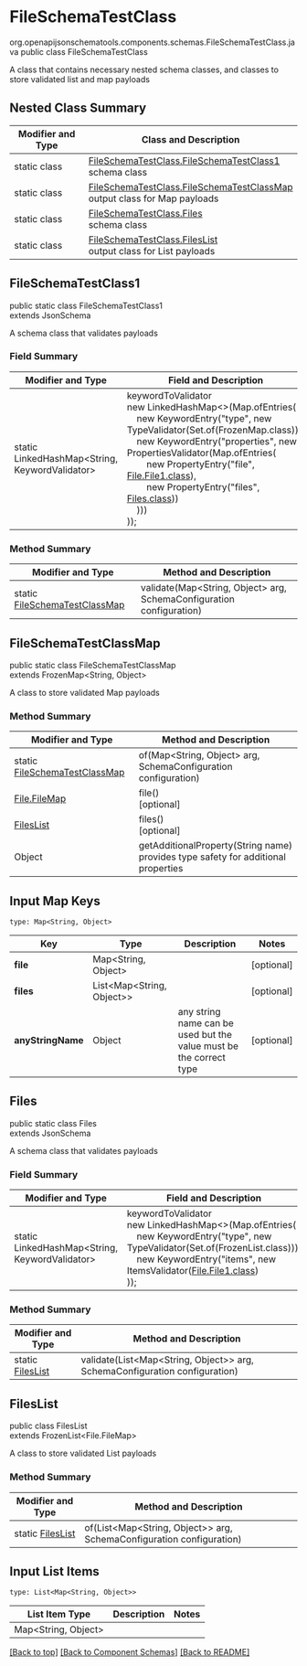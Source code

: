 # FileSchemaTestClass
org.openapijsonschematools.components.schemas.FileSchemaTestClass.java
public class FileSchemaTestClass

A class that contains necessary nested schema classes, and classes to store validated list and map payloads

## Nested Class Summary
| Modifier and Type | Class and Description |
| ----------------- | ---------------------- |
| static class | [FileSchemaTestClass.FileSchemaTestClass1](#fileschematestclass1)<br> schema class |
| static class | [FileSchemaTestClass.FileSchemaTestClassMap](#fileschematestclassmap)<br> output class for Map payloads |
| static class | [FileSchemaTestClass.Files](#files)<br> schema class |
| static class | [FileSchemaTestClass.FilesList](#fileslist)<br> output class for List payloads |

## FileSchemaTestClass1
public static class FileSchemaTestClass1<br>
extends JsonSchema

A schema class that validates payloads
### Field Summary
| Modifier and Type | Field and Description |
| ----------------- | ---------------------- |
| static LinkedHashMap<String, KeywordValidator> |keywordToValidator<br/>new LinkedHashMap<>(Map.ofEntries(<br/>&nbsp;&nbsp;&nbsp;&nbsp;new KeywordEntry("type", new TypeValidator(Set.of(FrozenMap.class))),<br>&nbsp;&nbsp;&nbsp;&nbsp;new KeywordEntry("properties", new PropertiesValidator(Map.ofEntries(<br>&nbsp;&nbsp;&nbsp;&nbsp;&nbsp;&nbsp;&nbsp;&nbsp;new PropertyEntry("file", [File.File1.class](../../components/schemas/File.md#file1)),<br>&nbsp;&nbsp;&nbsp;&nbsp;&nbsp;&nbsp;&nbsp;&nbsp;new PropertyEntry("files", [Files.class](#files)))<br>&nbsp;&nbsp;&nbsp;&nbsp;)))<br>)); |

### Method Summary
| Modifier and Type | Method and Description |
| ----------------- | ---------------------- |
| static [FileSchemaTestClassMap](#fileschematestclassmap) | validate(Map<String, Object> arg, SchemaConfiguration configuration) |

## FileSchemaTestClassMap
public static class FileSchemaTestClassMap<br>
extends FrozenMap<String, Object>

A class to store validated Map payloads

### Method Summary
| Modifier and Type | Method and Description |
| ----------------- | ---------------------- |
| static [FileSchemaTestClassMap](#fileschematestclassmap) | of(Map<String, Object> arg, SchemaConfiguration configuration) |
| [File.FileMap](../../components/schemas/File.md#filemap) | file()<br>[optional] |
| [FilesList](#fileslist) | files()<br>[optional] |
| Object | getAdditionalProperty(String name)<br>provides type safety for additional properties |

## Input Map Keys
```
type: Map<String, Object>
```
| Key | Type |  Description | Notes |
| --- | ---- | ------------ | ----- |
| **file** | Map<String, Object> |  | [optional] |
| **files** | List<Map<String, Object>> |  | [optional] |
| **anyStringName** | Object | any string name can be used but the value must be the correct type | [optional] |

## Files
public static class Files<br>
extends JsonSchema

A schema class that validates payloads
### Field Summary
| Modifier and Type | Field and Description |
| ----------------- | ---------------------- |
| static LinkedHashMap<String, KeywordValidator> |keywordToValidator<br/>new LinkedHashMap<>(Map.ofEntries(<br/>&nbsp;&nbsp;&nbsp;&nbsp;new KeywordEntry("type", new TypeValidator(Set.of(FrozenList.class))),<br>&nbsp;&nbsp;&nbsp;&nbsp;new KeywordEntry("items", new ItemsValidator([File.File1.class](../../components/schemas/File.md#file1))<br>)); |

### Method Summary
| Modifier and Type | Method and Description |
| ----------------- | ---------------------- |
| static [FilesList](#fileslist) | validate(List<Map<String, Object>> arg, SchemaConfiguration configuration) |

## FilesList
public class FilesList<br>
extends FrozenList<File.FileMap>

A class to store validated List payloads

### Method Summary
| Modifier and Type | Method and Description |
| ----------------- | ---------------------- |
| static [FilesList](#fileslist) | of(List<Map<String, Object>> arg, SchemaConfiguration configuration) |

## Input List Items
```
type: List<Map<String, Object>>
```
List Item Type | Description | Notes
-------------------- | ------------- | -------------
Map<String, Object> |  |

[[Back to top]](#top) [[Back to Component Schemas]](../../../README.md#Component-Schemas) [[Back to README]](../../../README.md)

